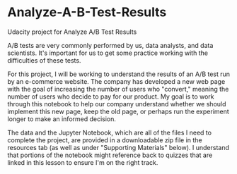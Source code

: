 # Analyze-A-B-Test-Results
Udacity project for Analyze A/B Test Results

A/B tests are very commonly performed by us, data analysts, and data scientists. It's important for us to get some practice working with the difficulties of these tests.

For this project, I will be working to understand the results of an A/B test run by an e-commerce website. The company has developed a new web page with the goal of increasing the number of users who "convert," meaning the number of users who decide to pay for our product. My goal is to work through this notebook to help our company understand whether we should implement this new page, keep the old page, or perhaps run the experiment longer to make an informed decision.

The data and the Jupyter Notebook, which are all of the files I need to complete the project, are provided in a downloadable zip file in the resources tab (as well as under "Supporting Materials" below). I understand that portions of the notebook might reference back to quizzes that are linked in this lesson to ensure I'm on the right track.

